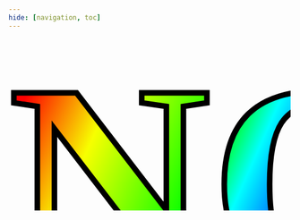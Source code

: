 ```yaml
---
hide: [navigation, toc]
---
```


#

<svg
   width="800"
   height="450"
   version="1.1"
   xmlns="http://www.w3.org/2000/svg">
  <defs>
    <linearGradient id="rainbow" x1="0.0" y1="0.35" x2="0.92" y2="0.65">
      <stop style="stop-color:#ff0000;stop-opacity:1;" offset="0" />
      <stop style="stop-color:#f7ff00;stop-opacity:1;" offset="0.2" />
      <stop style="stop-color:#00ff00;stop-opacity:1;" offset="0.5" />
      <stop style="stop-color:#00ffff;stop-opacity:1;" offset="0.6" />
      <stop style="stop-color:#0000ff;stop-opacity:1;" offset="0.8" />
      <stop style="stop-color:#ff00ff;stop-opacity:1;" offset="1" />
    </linearGradient>
   </defs>
   <text
      x="0"
      y="400"
      font-weight="bold"
      font-style="normal"
      font-variant="normal"
      font-stretch="normal"
      font-size="500px"
      font-family="'Comic Sans MS'"
      fill="url(#rainbow)"
      stroke-width="10"
      stroke="black">NO</text>
</svg>

